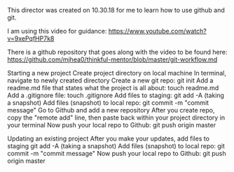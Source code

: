 This director was created on 10.30.18 for me to learn how to use github and git.

I am using this video for guidance:
https://www.youtube.com/watch?v=9xePqfHP7k8


There is a github repository that goes along with the video to be found here:
https://github.com/mjhea0/thinkful-mentor/blob/master/git-workflow.md


Starting a new project
Create project directory on local machine
In terminal, navigate to newly created directory
Create a new git repo: git init
Add a readme.md file that states what the project is all about: touch readme.md
Add a .gitignore file: touch .gitignore
Add files to staging: git add -A (taking a snapshot)
Add files (snapshot) to local repo: git commit -m "commit message"
Go to Github and add a new repository
After you create repo, copy the "remote add" line, then paste back within your project directory in your terminal
Now push your local repo to Github: git push origin master


Updating an existing project
After you make your updates, add files to staging git add -A (taking a snapshot)
Add files (snapshot) to local repo: git commit -m "commit message"
Now push your local repo to Github: git push origin master
